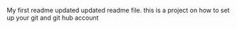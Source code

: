 My first readme updated
updated readme file. this is a project on how to set up your git and git hub account

